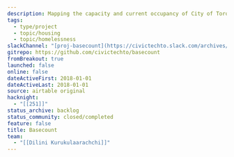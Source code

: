 ```yaml
---
description: Mapping the capacity and current occupancy of City of Toronto emergency shelters
tags:
  - type/project
  - topic/housing
  - topic/homelessness
slackChannel: "[proj-basecount](https://civictechto.slack.com/archives/C8VT5L32Q)"
gitrepo: https://github.com/civictechto/basecount
fromBreakout: true
launched: false
online: false
dateActiveFirst: 2018-01-01
dateActiveLast: 2018-01-01
source: airtable original
hacknight:
  - "[[251]]"
status_archive: backlog
status_community: closed/completed
feature: false
title: Basecount
team:
  - "[[Dilini Kurukulaarachchi]]"
---
```

